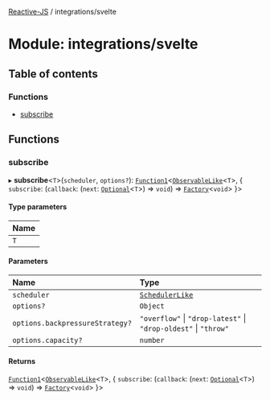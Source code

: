 [Reactive-JS](../README.md) / integrations/svelte

# Module: integrations/svelte

## Table of contents

### Functions

- [subscribe](integrations_svelte.md#subscribe)

## Functions

### subscribe

▸ **subscribe**<`T`\>(`scheduler`, `options?`): [`Function1`](functions.md#function1)<[`ObservableLike`](../interfaces/core.ObservableLike.md)<`T`\>, { `subscribe`: (`callback`: (`next`: [`Optional`](functions.md#optional)<`T`\>) => `void`) => [`Factory`](functions.md#factory)<`void`\>  }\>

#### Type parameters

| Name |
| :------ |
| `T` |

#### Parameters

| Name | Type |
| :------ | :------ |
| `scheduler` | [`SchedulerLike`](../interfaces/core.SchedulerLike.md) |
| `options?` | `Object` |
| `options.backpressureStrategy?` | ``"overflow"`` \| ``"drop-latest"`` \| ``"drop-oldest"`` \| ``"throw"`` |
| `options.capacity?` | `number` |

#### Returns

[`Function1`](functions.md#function1)<[`ObservableLike`](../interfaces/core.ObservableLike.md)<`T`\>, { `subscribe`: (`callback`: (`next`: [`Optional`](functions.md#optional)<`T`\>) => `void`) => [`Factory`](functions.md#factory)<`void`\>  }\>
